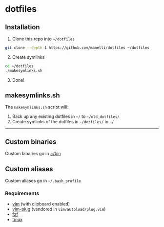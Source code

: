 dotfiles
========


## Installation
1) Clone this repo into `~/dotfiles`
``` bash
git clone --depth 1 https://github.com/manelli/dotfiles ~/dotfiles
```

2) Create symlinks
``` bash
cd ~/dotfiles
./makesymlinks.sh
```

3) Done!


## makesymlinks.sh
The `makesymlinks.sh` script will:

1. Back up any existing dotfiles in `~/` to `~/old_dotfiles/`
2. Create symlinks of the dotfiles in `~/dotfiles/` in `~/`

---

## Custom binaries
Custom binaries go in [~/bin](https://github.com/manelli/bin)

## Custom aliases
Custom aliases go in `~/.bash_profile`

### Requirements
- [vim](https://github.com/vim/vim) (with clipboard enabled)
- [vim-plug](https://github.com/junegunn/vim-plug) (vendored in `vim/autoload/plug.vim`)
- [fzf](https://github.com/junegunn/fzf)
- [tmux](https://github.com/tmux/tmux)
